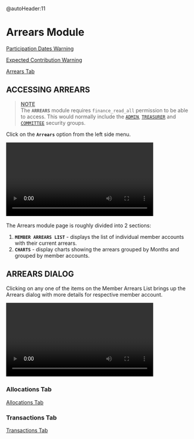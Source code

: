 @autoHeader:11
# Arrears Module
<!-- embed:start:participation dates warning -->

[Participation Dates Warning](/static/markdown/participation_dates_warning.md ':include')

<!-- embed:end:participation dates warning -->

<!-- embed:start:expected contribution warning -->

[Expected Contribution Warning](/static/markdown/expected_contribution_warning.md ':include')

<!-- embed:end:expected contribution warning -->


<!-- embed:start:arrears -->

[Arrears Tab](/static/markdown/arrears.md ':include')

<!-- embed:end:arrears -->

## ACCESSING ARREARS
><ins>**NOTE**</ins> \
>The **`ARREARS`** module requires `finance_read_all` permission to be able to access. This would normally include the [`ADMIN`](10_admin_member-accounts?id=_1031-admin-group), [`TREASURER`](10_admin_member-accounts?id=_1034-treasurer-group) and [`COMMITTEE`](10_admin_member-accounts?id=_1032-committee-group) security groups.

Click on the **`Arrears`** option from the left side menu. 

<video src="static/video/Access_Admin_Arrears.mp4" 
    width="400px" controls autoplay loop>
  <img src="static/images/3.4_My_Arrears_Link.png"/>
</video>

The Arrears module page is roughly divided into 2 sections:

1. **`MEMBER ARREARS LIST`** - displays the list of individual member accounts with their current arrears.
2. **`CHARTS`** - display charts showing the arrears grouped by Months and grouped by member accounts.

## ARREARS DIALOG
Clicking on any one of the items on the Member Arrears List brings up the Arrears dialog with more details for respective member account.

<video src="static/video/Arrears_Dialog.mp4" 
    width="400px" controls autoplay loop>
  <img src="static/images/3.4_My_Arrears_Link.png"/>
</video>

### Allocations Tab

<!-- embed:start:arrears tab -->

[Allocations Tab](/static/markdown/arrears_tab.md ':include')

<!-- embed:end:arrears tab -->


### Transactions Tab
<!-- embed:start:allocations tab -->

[Transactions Tab](/static/markdown/arrears_allocations_tab.md ':include')

<!-- embed:end:allocations tab -->

